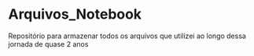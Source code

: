 # Arquivos_Notebook
Repositório para armazenar todos os arquivos que utilizei ao longo dessa jornada de quase 2 anos
